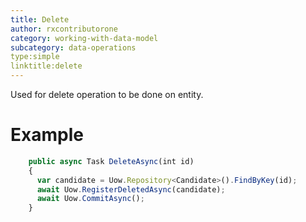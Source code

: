 ```yaml
---
title: Delete
author: rxcontributorone
category: working-with-data-model
subcategory: data-operations
type:simple
linktitle:delete 
---
```


Used for delete operation to be done on entity.

# Example

````js
    public async Task DeleteAsync(int id)
    {
      var candidate = Uow.Repository<Candidate>().FindByKey(id);
      await Uow.RegisterDeletedAsync(candidate);
      await Uow.CommitAsync();
    }
````    